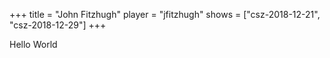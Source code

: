 +++
title = "John Fitzhugh"
player = "jfitzhugh"
shows = ["csz-2018-12-21", "csz-2018-12-29"]
+++

Hello World
